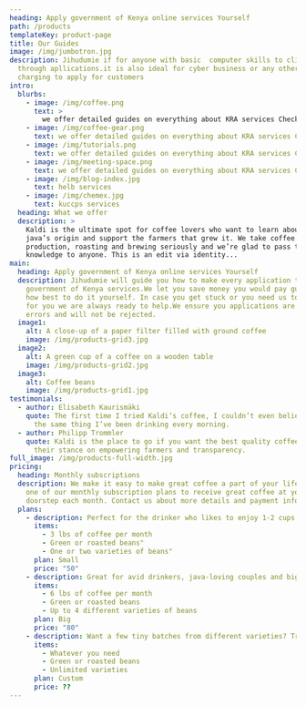 ```yaml
---
heading: Apply government of Kenya online services Yourself
path: /products
templateKey: product-page
title: Our Guides
image: /img/jumbotron.jpg
description: Jihudumie if for anyone with basic  computer skills to click
  through apllications.it is also ideal for cyber business or any other person
  charging to apply for customers
intro:
  blurbs:
    - image: /img/coffee.png
      text: >
        we offer detailed guides on everything about KRA services Check our posts
    - image: /img/coffee-gear.png
      text: we offer detailed guides on everything about KRA services Check our posts
    - image: /img/tutorials.png
      text: we offer detailed guides on everything about KRA services Check our posts
    - image: /img/meeting-space.png
      text: we offer detailed guides on everything about KRA services Check our posts
    - image: /img/blog-index.jpg
      text: helb services
    - image: /img/chemex.jpg
      text: kuccps services
  heading: What we offer
  description: >
    Kaldi is the ultimate spot for coffee lovers who want to learn about their
    java’s origin and support the farmers that grew it. We take coffee
    production, roasting and brewing seriously and we’re glad to pass that
    knowledge to anyone. This is an edit via identity...
main:
  heading: Apply government of Kenya online services Yourself
  description: Jihudumie will guide you how to make every application to access
    government of Kenya services.We let you save money you would pay guiding you
    how best to do it yourself. In case you get stuck or you need us to do it
    for you we are always ready to help.We ensure you applications are free of
    errors and will not be rejected.
  image1:
    alt: A close-up of a paper filter filled with ground coffee
    image: /img/products-grid3.jpg
  image2:
    alt: A green cup of a coffee on a wooden table
    image: /img/products-grid2.jpg
  image3:
    alt: Coffee beans
    image: /img/products-grid1.jpg
testimonials:
  - author: Elisabeth Kaurismäki
    quote: The first time I tried Kaldi’s coffee, I couldn’t even believe that was
      the same thing I’ve been drinking every morning.
  - author: Philipp Trommler
    quote: Kaldi is the place to go if you want the best quality coffee. I love
      their stance on empowering farmers and transparency.
full_image: /img/products-full-width.jpg
pricing:
  heading: Monthly subscriptions
  description: We make it easy to make great coffee a part of your life. Choose
    one of our monthly subscription plans to receive great coffee at your
    doorstep each month. Contact us about more details and payment info.
  plans:
    - description: Perfect for the drinker who likes to enjoy 1-2 cups per day.
      items:
        - 3 lbs of coffee per month
        - Green or roasted beans"
        - One or two varieties of beans"
      plan: Small
      price: "50"
    - description: Great for avid drinkers, java-loving couples and bigger crowds
      items:
        - 6 lbs of coffee per month
        - Green or roasted beans
        - Up to 4 different varieties of beans
      plan: Big
      price: "80"
    - description: Want a few tiny batches from different varieties? Try our custom plan
      items:
        - Whatever you need
        - Green or roasted beans
        - Unlimited varieties
      plan: Custom
      price: ??
---
```

